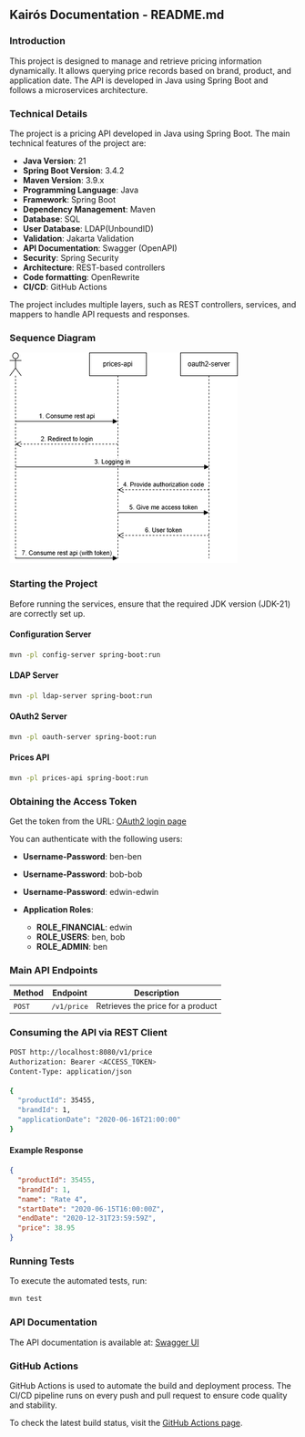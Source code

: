 ## Kairós Documentation - README.md

### Introduction
This project is designed to manage and retrieve pricing information dynamically. It allows querying price records based on brand, product, and application date. The API is developed in Java using Spring Boot and follows a microservices architecture.

### Technical Details

The project is a pricing API developed in Java using Spring Boot. The main technical features of the project are:

- **Java Version**: 21
- **Spring Boot Version**: 3.4.2
- **Maven Version**: 3.9.x
- **Programming Language**: Java
- **Framework**: Spring Boot
- **Dependency Management**: Maven
- **Database**: SQL
- **User Database**: LDAP(UnboundID)
- **Validation**: Jakarta Validation
- **API Documentation**: Swagger (OpenAPI)
- **Security**: Spring Security
- **Architecture**: REST-based controllers
- **Code formatting**: OpenRewrite
- **CI/CD**: GitHub Actions

The project includes multiple layers, such as REST controllers, services, and mappers to handle API requests and responses.

### Sequence Diagram

![](sequence.png)

### Starting the Project

Before running the services, ensure that the required JDK version (JDK-21) are correctly set up.

#### Configuration Server
```bash
mvn -pl config-server spring-boot:run
```

#### LDAP Server
```bash
mvn -pl ldap-server spring-boot:run
```

#### OAuth2 Server
```bash
mvn -pl oauth-server spring-boot:run
```

#### Prices API
```bash
mvn -pl prices-api spring-boot:run
```

### Obtaining the Access Token

Get the token from the URL: [OAuth2 login page](http://localhost:8080/login/oauth2/code/prices-api)

You can authenticate with the following users:

- **Username-Password**: ben-ben
- **Username-Password**: bob-bob
- **Username-Password**: edwin-edwin

- **Application Roles**:
    - **ROLE_FINANCIAL**: edwin
    - **ROLE_USERS**: ben, bob
    - **ROLE_ADMIN**: ben

### Main API Endpoints

| Method  | Endpoint         | Description                          |
|---------|-----------------|--------------------------------------|
| `POST`  | `/v1/price`      | Retrieves the price for a product   |

### Consuming the API via REST Client

```bash
POST http://localhost:8080/v1/price
Authorization: Bearer <ACCESS_TOKEN>
Content-Type: application/json

{
  "productId": 35455,
  "brandId": 1,
  "applicationDate": "2020-06-16T21:00:00"
}
```

#### Example Response
```json
{
  "productId": 35455,
  "brandId": 1,
  "name": "Rate 4",
  "startDate": "2020-06-15T16:00:00Z",
  "endDate": "2020-12-31T23:59:59Z",
  "price": 38.95
}
```

### Running Tests
To execute the automated tests, run:
```bash
mvn test
```

### API Documentation

The API documentation is available at: [Swagger UI](http://localhost:8080/swagger-ui/index.html)

### GitHub Actions

GitHub Actions is used to automate the build and deployment process. The CI/CD pipeline runs on every push and pull request to ensure code quality and stability.

To check the latest build status, visit the [GitHub Actions page](https://github.com/ednonufix/kairos-challenge/actions).

